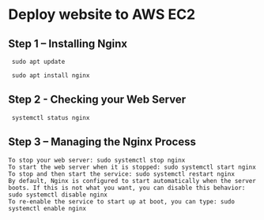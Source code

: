 # Deploy website to AWS EC2

 ## Step 1 – Installing Nginx

     sudo apt update
   
     sudo apt install nginx

 ## Step 2 - Checking your Web Server

     systemctl status nginx

 ## Step 3 – Managing the Nginx Process

    To stop your web server: sudo systemctl stop nginx
    To start the web server when it is stopped: sudo systemctl start nginx
    To stop and then start the service: sudo systemctl restart nginx
    By default, Nginx is configured to start automatically when the server boots. If this is not what you want, you can disable this behavior: sudo systemctl disable nginx
    To re-enable the service to start up at boot, you can type: sudo systemctl enable nginx
